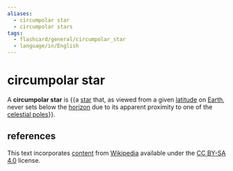 ```yaml
---
aliases:
  - circumpolar star
  - circumpolar stars
tags:
  - flashcard/general/circumpolar_star
  - language/in/English
---
```


# circumpolar star

A __circumpolar star__ is {{a [star](star.md) that, as viewed from a given [latitude](latitude.md) on [Earth](Earth.md), never sets below the [horizon](horizon.md) due to its apparent proximity to one of the [celestial poles](celestial%20pole.md)}}. <!--SR:!2024-07-11,9,270-->

## references

This text incorporates [content](https://en.wikipedia.org/wiki/circumpolar_star) from [Wikipedia](Wikipedia.md) available under the [CC BY-SA 4.0](https://creativecommons.org/licenses/by-sa/4.0/) license.
